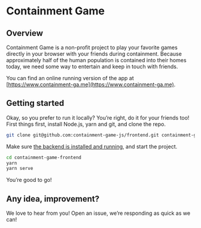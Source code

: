 # Containment Game

## Overview

Containment Game is a non-profit project to play your favorite games directly in your browser with your friends during containment. Because approximately half of the human population is contained into their homes today, we need some way to entertain and keep in touch with friends.

You can find an online running version of the app at [https://www.containment-ga.me](https://www.containment-ga.me).

## Getting started

Okay, so you prefer to run it locally? You’re right, do it for your friends too!  
First things first, install Node.js, yarn and git, and clone the repo.

```bash
git clone git@github.com:containment-game-js/frontend.git containment-game-frontend
```

Make sure [the backend is installed and running](https://github.com/containment-game-js/server), and start the project.

```bash
cd containment-game-frontend
yarn
yarn serve
```

You’re good to go!

## Any idea, improvement?

We love to hear from you! Open an issue, we’re responding as quick as we can!
